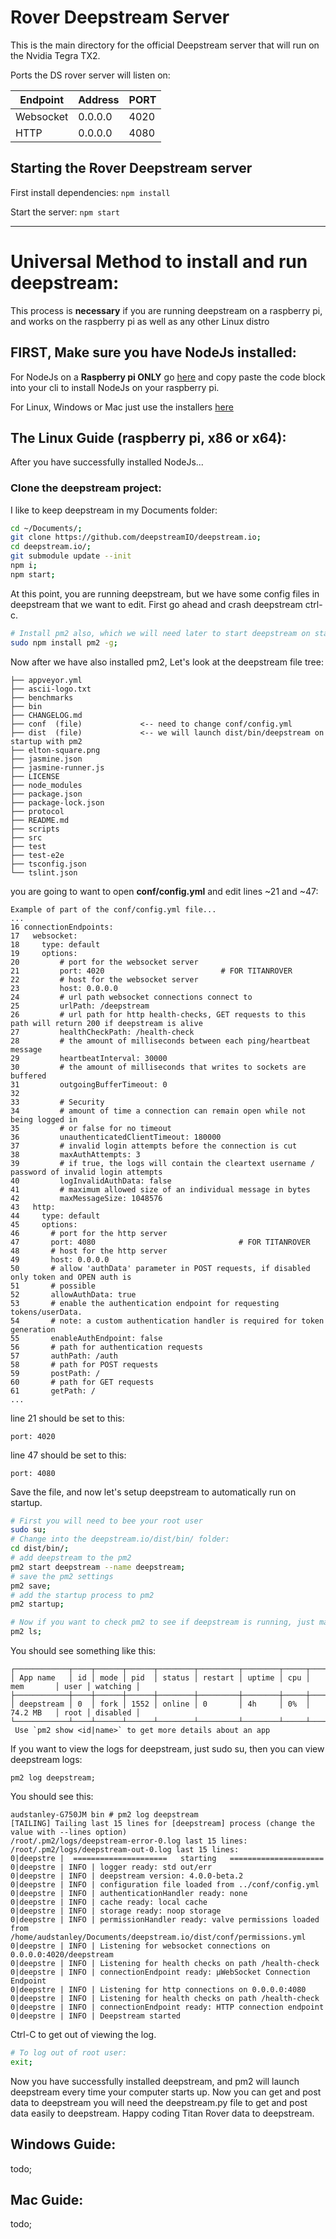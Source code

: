 # Rover Deepstream Server

This is the main directory for the official Deepstream server that will run on the Nvidia Tegra TX2.

Ports the DS rover server will listen on:

| Endpoint  | Address | PORT |
| --------- | ------- | ---- |
| Websocket | 0.0.0.0 | 4020 |
| HTTP      | 0.0.0.0 | 4080 |


## Starting the Rover Deepstream server

First install dependencies: `npm install`

Start the server: `npm start`

-----

# Universal Method to install and run deepstream:
This process is **necessary** if you are running deepstream on a raspberry pi, and works on the
raspberry pi as well as any other Linux distro

## FIRST, Make sure you have NodeJs installed:
For NodeJs on a **Raspberry pi ONLY** go [here](https://github.com/audstanley/NodeJs-Raspberry-Pi) and copy paste the code block into your cli to install NodeJs on your raspberry pi.

For Linux, Windows or Mac just use the installers [here](https://nodejs.org/en/)

## The Linux Guide (raspberry pi, x86 or x64):
After you have successfully installed NodeJs...
### Clone the deepstream project:
I like to keep deepstream in my Documents folder:

```sh
cd ~/Documents/;
git clone https://github.com/deepstreamIO/deepstream.io;
cd deepstream.io/;
git submodule update --init 
npm i;
npm start;
```
At this point, you are running deepstream, but we have some config files in deepstream that we want to edit. First go ahead and crash deepstream ctrl-c.

```sh
# Install pm2 also, which we will need later to start deepstream on startup
sudo npm install pm2 -g;
```


Now after we have also installed pm2, Let's look at the deepstream file tree:

```
├── appveyor.yml
├── ascii-logo.txt
├── benchmarks
├── bin                
├── CHANGELOG.md
├── conf  (file)             <-- need to change conf/config.yml
├── dist  (file)             <-- we will launch dist/bin/deepstream on startup with pm2
├── elton-square.png
├── jasmine.json
├── jasmine-runner.js
├── LICENSE
├── node_modules
├── package.json
├── package-lock.json
├── protocol
├── README.md
├── scripts
├── src
├── test
├── test-e2e
├── tsconfig.json
└── tslint.json
```

you are going to want to open **conf/config.yml** and edit lines ~21 and ~47:

```
Example of part of the conf/config.yml file...
...
16 connectionEndpoints:
17   websocket:
18     type: default
19     options:
20         # port for the websocket server
21         port: 4020                          # FOR TITANROVER
22         # host for the websocket server
23         host: 0.0.0.0
24         # url path websocket connections connect to
25         urlPath: /deepstream
26         # url path for http health-checks, GET requests to this path will return 200 if deepstream is alive
27         healthCheckPath: /health-check
28         # the amount of milliseconds between each ping/heartbeat message
29         heartbeatInterval: 30000
30         # the amount of milliseconds that writes to sockets are buffered
31         outgoingBufferTimeout: 0
32 
33         # Security
34         # amount of time a connection can remain open while not being logged in
35         # or false for no timeout
36         unauthenticatedClientTimeout: 180000
37         # invalid login attempts before the connection is cut
38         maxAuthAttempts: 3
39         # if true, the logs will contain the cleartext username / password of invalid login attempts
40         logInvalidAuthData: false
41         # maximum allowed size of an individual message in bytes
42         maxMessageSize: 1048576
43   http:
44     type: default
45     options:
46       # port for the http server
47       port: 4080                                # FOR TITANROVER
48       # host for the http server
49       host: 0.0.0.0
50       # allow 'authData' parameter in POST requests, if disabled only token and OPEN auth is
51       # possible
52       allowAuthData: true
53       # enable the authentication endpoint for requesting tokens/userData.
54       # note: a custom authentication handler is required for token generation
55       enableAuthEndpoint: false
56       # path for authentication requests
57       authPath: /auth
58       # path for POST requests
59       postPath: /
60       # path for GET requests
61       getPath: /
...

```

line 21 should be set to this:
```
port: 4020
```
line 47 should be set to this:
```
port: 4080
```
Save the file, and now let's setup deepstream to automatically run on startup.

```sh
# First you will need to bee your root user
sudo su;
# Change into the deepstream.io/dist/bin/ folder:
cd dist/bin/;
# add deepstream to the pm2
pm2 start deepstream --name deepstream;
# save the pm2 settings
pm2 save;
# add the startup process to pm2
pm2 startup;

# Now if you want to check pm2 to see if deepstream is running, just make sure you are root and...
pm2 ls;
```
You should see something like this:

```
┌────────────┬────┬──────┬──────┬────────┬─────────┬────────┬─────┬───────────┬──────┬──────────┐
│ App name   │ id │ mode │ pid  │ status │ restart │ uptime │ cpu │ mem       │ user │ watching │
├────────────┼────┼──────┼──────┼────────┼─────────┼────────┼─────┼───────────┼──────┼──────────┤
│ deepstream │ 0  │ fork │ 1552 │ online │ 0       │ 4h     │ 0%  │ 74.2 MB   │ root │ disabled │
└────────────┴────┴──────┴──────┴────────┴─────────┴────────┴─────┴───────────┴──────┴──────────┘
 Use `pm2 show <id|name>` to get more details about an app

```

If you want to view the logs for deepstream, just sudo su, then you can view deepstream logs:

```
pm2 log deepstream;
```

You should see this:

```
audstanley-G750JM bin # pm2 log deepstream
[TAILING] Tailing last 15 lines for [deepstream] process (change the value with --lines option)
/root/.pm2/logs/deepstream-error-0.log last 15 lines:
/root/.pm2/logs/deepstream-out-0.log last 15 lines:
0|deepstre |  =====================   starting   =====================
0|deepstre | INFO | logger ready: std out/err
0|deepstre | INFO | deepstream version: 4.0.0-beta.2
0|deepstre | INFO | configuration file loaded from ../conf/config.yml
0|deepstre | INFO | authenticationHandler ready: none
0|deepstre | INFO | cache ready: local cache
0|deepstre | INFO | storage ready: noop storage
0|deepstre | INFO | permissionHandler ready: valve permissions loaded from /home/audstanley/Documents/deepstream.io/dist/conf/permissions.yml
0|deepstre | INFO | Listening for websocket connections on 0.0.0.0:4020/deepstream
0|deepstre | INFO | Listening for health checks on path /health-check 
0|deepstre | INFO | connectionEndpoint ready: µWebSocket Connection Endpoint
0|deepstre | INFO | Listening for http connections on 0.0.0.0:4080
0|deepstre | INFO | Listening for health checks on path /health-check
0|deepstre | INFO | connectionEndpoint ready: HTTP connection endpoint
0|deepstre | INFO | Deepstream started
```

Ctrl-C to get out of viewing the log.

```sh
# To log out of root user:
exit;
```
Now you have successfully installed deepstream, and pm2 will launch deepstream
every time your computer starts up. Now you can get and post data to deepstream
you will need the deepstream.py file to get and post data easily to deepstream.
Happy coding Titan Rover data to deepstream.


## Windows Guide:
todo;

## Mac Guide:
todo;
